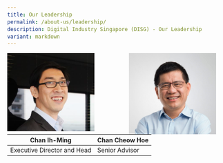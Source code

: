 ```yaml
---
title: Our Leadership
permalink: /about-us/leadership/
description: Digital Industry Singapore (DISG) - Our Leadership
variant: markdown
---
```

<div class="image left">
<img align="left" style="max-width: 40%; padding-right: 20px" src="/images/chan-ih-ming.png">
</div>
<div class="image right">
<img align="right" style="max-width: 40%; padding-right: 20px" src="/images/chan_cheow_hoe.jpg"><br>
	
| Chan Ih-Ming | Chan Cheow Hoe
| -------- | --------
| Executive Director and Head     | Senior Advisor


</div>